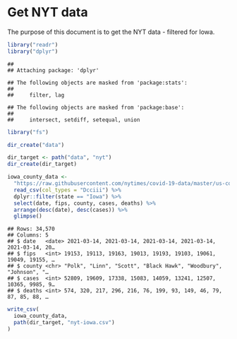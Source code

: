 Get NYT data
================

The purpose of this document is to get the NYT data - filtered for Iowa.

``` r
library("readr")
library("dplyr")
```

    ## 
    ## Attaching package: 'dplyr'

    ## The following objects are masked from 'package:stats':
    ## 
    ##     filter, lag

    ## The following objects are masked from 'package:base':
    ## 
    ##     intersect, setdiff, setequal, union

``` r
library("fs")
```

``` r
dir_create("data")

dir_target <- path("data", "nyt")
dir_create(dir_target)
```

``` r
iowa_county_data <- 
  "https://raw.githubusercontent.com/nytimes/covid-19-data/master/us-counties.csv" %>%
  read_csv(col_types = "Dcciii") %>%
  dplyr::filter(state == "Iowa") %>%
  select(date, fips, county, cases, deaths) %>%
  arrange(desc(date), desc(cases)) %>%
  glimpse()
```

    ## Rows: 34,570
    ## Columns: 5
    ## $ date   <date> 2021-03-14, 2021-03-14, 2021-03-14, 2021-03-14, 2021-03-14, 20…
    ## $ fips   <int> 19153, 19113, 19163, 19013, 19193, 19103, 19061, 19049, 19155, …
    ## $ county <chr> "Polk", "Linn", "Scott", "Black Hawk", "Woodbury", "Johnson", "…
    ## $ cases  <int> 52809, 19609, 17338, 15083, 14059, 13241, 12507, 10365, 9985, 9…
    ## $ deaths <int> 574, 320, 217, 296, 216, 76, 199, 93, 149, 46, 79, 87, 85, 88, …

``` r
write_csv(
  iowa_county_data,
  path(dir_target, "nyt-iowa.csv")
)
```
